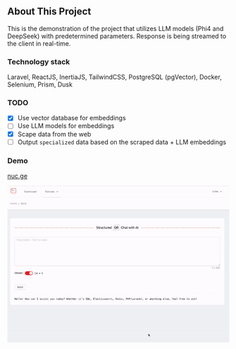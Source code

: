 ## About This Project

This is the demonstration of the project that utilizes LLM models (Phi4 and DeepSeek) with predetermined parameters.
Response is being streamed to the client in real-time.

### Technology stack

Laravel, ReactJS, InertiaJS, TailwindCSS, PostgreSQL (pgVector), Docker, Selenium, Prism, Dusk

### TODO

- [x] Use vector database for embeddings
- [ ] Use LLM models for embeddings
- [x] Scape data from the web
- [ ] Output `specialized` data based on the scraped data + LLM embeddings

### Demo

<a href="https://nuc.ge/" target="_blank">nuc.ge</a>

<a href="https://nuc.ge/" target="_blank">
    <img alt="NUC" src="resources/img/1.gif" width="700"/>
</a>




